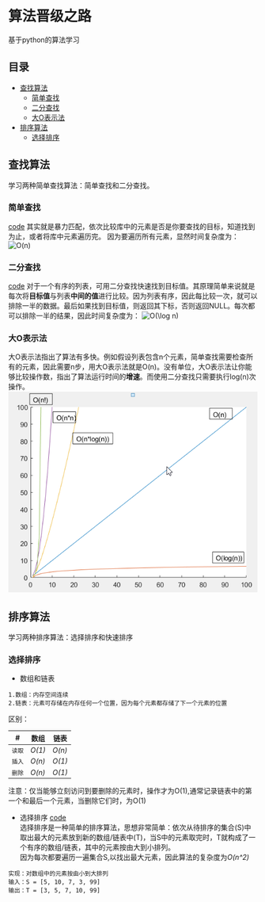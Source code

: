# 算法晋级之路

基于python的算法学习

## 目录
* [查找算法](#查找算法)
    * [简单查找](#简单查找)
    * [二分查找](#二分查找)
    * [大O表示法](#大O表示法)
* [排序算法](#排序算法)
    * [选择排序](#选择排序)
## 查找算法
学习两种简单查找算法：简单查找和二分查找。  

### 简单查找
[code](./查找算法/simple_search.py)
其实就是暴力匹配，依次比较库中的元素是否是你要查找的目标，知道找到为止，或者将库中元素遍历完。 因为要遍历所有元素，显然时间复杂度为：
<img src="https://latex.codecogs.com/gif.latex?O(n)" title="O(n)" />

### 二分查找 
[code](./查找算法/binary_search.py)
对于一个有序的列表，可用二分查找快速找到目标值。其原理简单来说就是每次将**目标值**与列表**中间的值**进行比较。因为列表有序，因此每比较一次，就可以排除一半的数据。最后如果找到目标值，则返回其下标，否则返回NULL。每次都可以排除一半的结果，因此时间复杂度为：
<img src="https://latex.codecogs.com/gif.latex?O(\log&space;n)" title="O(\log n)" />

### 大O表示法
大O表示法指出了算法有多快。例如假设列表包含n个元素，简单查找需要检查所有的元素，因此需要n步，用大O表示法就是O(n)。没有单位，大O表示法让你能够比较操作数，指出了算法运行时间的**增速**。而使用二分查找只需要执行log(n)次操作。
![](./查找算法/O_algorithm.png)

## 排序算法
学习两种排序算法：选择排序和快速排序

### 选择排序
* 数组和链表

```
1.数组：内存空间连续
2.链表：元素可存储在内存任何一个位置，因为每个元素都存储了下一个元素的位置
```
区别：  

| # | 数组 | 链表 |
|----|-----|-----|
|`读取`|*O(1)*|*O(n)*|
|`插入`| _O(n)_|*O(1)*|
|`删除`| _O(n)_|*O(1)*|

注意：仅当能够立刻访问到要删除的元素时，操作才为O(1),通常记录链表中的第一个和最后一个元素，当删除它们时，为O(1)

* 选择排序  [code](./排序算法/selectionSort.py)  
选择排序是一种简单的排序算法，思想非常简单：依次从待排序的集合(S)中取出最大的元素放到新的数组/链表中(T)，当S中的元素取完时，T就构成了一个有序的数组/链表，其中的元素按由大到小排列。  
因为每次都要遍历一遍集合S,以找出最大元素，因此算法的复杂度为*O(n^2)*  
```
实现：对数组中的元素按由小到大排列  
输入：S = [5, 10, 7, 3, 99]  
输出：T = [3, 5, 7, 10, 99]  
```
